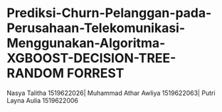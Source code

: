 # Prediksi-Churn-Pelanggan-pada-Perusahaan-Telekomunikasi-Menggunakan-Algoritma-XGBOOST-DECISION-TREE-RANDOM FORREST

Nasya Talitha 1519622026| Muhammad Athar Awliya 1519622063| Putri Layna Aulia 1519622006
